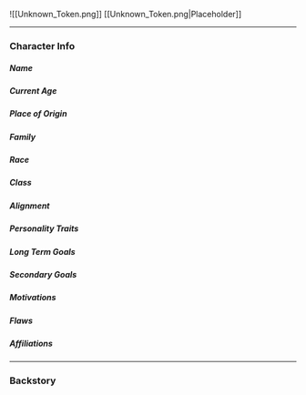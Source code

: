 ![[Unknown_Token.png]]
[[Unknown_Token.png|Placeholder]]

---
### Character Info

##### Name 

##### Current Age

##### Place of Origin

##### Family

##### Race

##### Class

##### Alignment

##### Personality Traits

##### Long Term Goals

##### Secondary Goals

##### Motivations

##### Flaws

##### Affiliations


---
### Backstory

